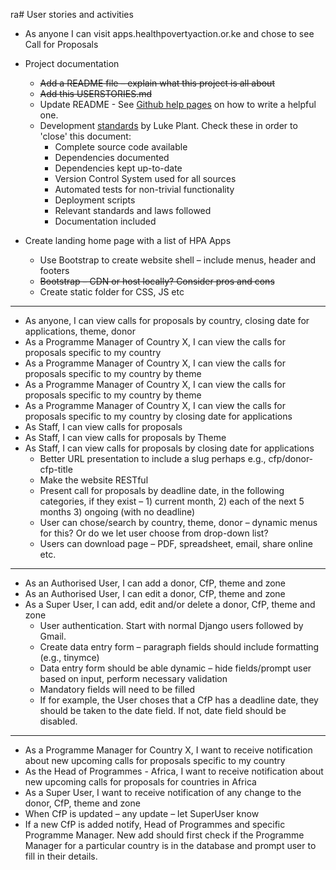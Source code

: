 ra# User stories and activities
* As anyone I can visit apps.healthpovertyaction.or.ke and chose to see Call for Proposals
 * Project documentation
   * ~~Add a README file – explain what this project is all about~~
   * ~~Add this USERSTORIES.md~~
   * Update README - See [Github help pages](https://help.github.com/articles/about-readmes/) on how to write a helpful one.
   * Development [standards](https://lukeplant.me.uk/development-standards.html) by Luke Plant. Check these in order to 'close' this document:
        - Complete source code available
        - Dependencies documented
        - Dependencies kept up-to-date
        - Version Control System used for all sources
        - Automated tests for non-trivial functionality
        - Deployment scripts
        - Relevant standards and laws followed
        - Documentation included

 * Create landing home page with a list of HPA Apps
    * Use Bootstrap to create website shell – include menus, header and footers
    * ~~Bootstrap – CDN or host locally? Consider pros and cons~~
    * Create static folder for CSS, JS etc
*****
* As anyone, I can view calls for proposals by country, closing date for applications, theme, donor
* As a Programme Manager of Country X, I can view the calls for proposals specific to my country
* As a Programme Manager of Country X, I can view the calls for proposals specific to my country by theme
* As a Programme Manager of Country X, I can view the calls for proposals specific to my country by theme
* As a Programme Manager of Country X, I can view the calls for proposals specific to my country by closing date for applications
* As Staff, I can view calls for proposals
* As Staff, I can view calls for proposals by Theme
* As Staff, I can view calls for proposals by closing date for applications
    * Better URL presentation to include a slug perhaps e.g., cfp/donor-cfp-title
    * Make the website RESTful
    * Present call for proposals by deadline date, in the following categories, if they exist – 1) current month, 2) each of the next 5 months 3) ongoing (with no deadline)
    * User can chose/search by country, theme, donor – dynamic menus for this? Or do we let user choose from drop-down list?
    * Users can download page – PDF, spreadsheet, email, share online etc.
*****
* As an Authorised User, I can add a donor, CfP, theme and zone
* As an Authorised User, I can edit a donor, CfP, theme and zone
* As a Super User, I can add, edit and/or delete a donor, CfP, theme and zone
    * User authentication. Start with normal Django users followed by Gmail.
    * Create data entry form – paragraph fields should include formatting (e.g., tinymce)
    * Data entry form should be able dynamic – hide fields/prompt user based on input, perform necessary validation
    * Mandatory fields will need to be filled
    * If for example, the User choses that a CfP has a deadline date, they should be taken to the date field. If not, date field should be disabled.
*****
* As a Programme Manager for Country X, I want to receive notification about new upcoming calls for proposals specific to my country
* As the Head of Programmes - Africa, I want to receive notification about new upcoming calls for proposals for countries in Africa
* As a Super User, I want to receive notification of any change to the donor, CfP, theme and zone
* When CfP is updated – any update – let SuperUser know
* If a new CfP is added notify, Head of Programmes and specific Programme Manager. New add should first check if the Programme Manager for a particular country is in the database and prompt user to fill in their details.
